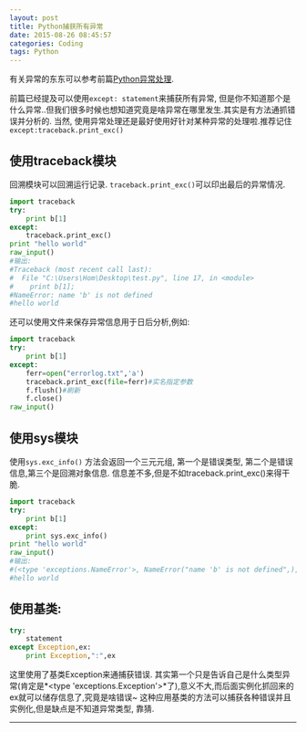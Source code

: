 ```yaml
---
layout: post
title: Python捕获所有异常
date: 2015-08-26 08:45:57
categories: Coding
tags: Python
---
```


有关异常的东东可以参考前篇[Python异常处理](http://platinhom.github.io/2015/08/25/PythonException/).

前篇已经提及可以使用`except: statement`来捕获所有异常, 但是你不知道那个是什么异常..但我们很多时候也想知道究竟是啥异常在哪里发生.其实是有方法通抓错误并分析的. 当然, 使用异常处理还是最好使用好针对某种异常的处理啦.推荐记住`except:traceback.print_exc()`

## 使用traceback模块

回溯模块可以回溯运行记录. `traceback.print_exc()`可以印出最后的异常情况.

~~~python
import traceback
try:
	print b[1]
except:
	traceback.print_exc()
print "hello world"
raw_input()
#输出:
#Traceback (most recent call last):
#  File "C:\Users\Hom\Desktop\test.py", line 17, in <module>
#    print b[1];
#NameError: name 'b' is not defined
#hello world
~~~

还可以使用文件来保存异常信息用于日后分析,例如:

~~~python
import traceback
try:
	print b[1]
except:
	ferr=open("errorlog.txt",'a')
	traceback.print_exc(file=ferr)#实名指定参数
	f.flush()#刷新
	f.close()
raw_input()
~~~


## 使用sys模块

使用`sys.exc_info()` 方法会返回一个三元元组, 第一个是错误类型, 第二个是错误信息,第三个是回溯对象信息. 信息差不多,但是不如traceback.print_exc()来得干脆.

~~~python
import traceback
try:
	print b[1]
except:
	print sys.exc_info()
print "hello world"
raw_input()
#输出:
#(<type 'exceptions.NameError'>, NameError("name 'b' is not defined",), <traceback object at 0x02582288>)
#hello world
~~~

## 使用基类:

~~~python
try:
	statement
except Exception,ex:
	print Exception,":",ex
~~~

这里使用了基类Exception来通捕获错误. 其实第一个只是告诉自己是什么类型异常(肯定是*<type 'exceptions.Exception'>*了),意义不大,而后面实例化抓回来的ex就可以储存信息了,究竟是啥错误~ 这种应用基类的方法可以捕获各种错误并且实例化,但是缺点是不知道异常类型, 靠猜.

-----